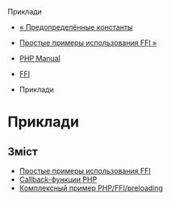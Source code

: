 Приклади

-   [« Предопределённые константы](ffi.constants.html)
    
-   [Простые примеры использования FFI »](ffi.examples-basic.html)
    
-   [PHP Manual](index.html)
    
-   [FFI](book.ffi.html)
    
-   Приклади
    

# Приклади

## Зміст

-   [Простые примеры использования FFI](ffi.examples-basic.html)
-   [Callback-функции PHP](ffi.examples-callback.html)
-   [Комплексный пример PHP/FFI/preloading](ffi.examples-complete.html)